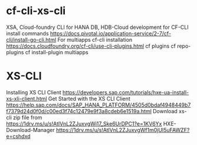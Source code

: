 # cf-cli-xs-cli
XSA, Cloud-foundry CLI for HANA DB, HDB-Cloud development
for CF-CLI install commands
https://docs.pivotal.io/application-service/2-7/cf-cli/install-go-cli.html
For multiapps cf-cli installation 
https://docs.cloudfoundry.org/cf-cli/use-cli-plugins.html
cf plugins
cf repo-plugins
cf install-plugin multiapps

# XS-CLI
Installing XS CLI Client
https://developers.sap.com/tutorials/hxe-ua-install-xs-xli-client.html
Get Started with the XS CLI Client
https://help.sap.com/docs/SAP_HANA_PLATFORM/4505d0bdaf4948449b7f7379d24d0f0d/c00ed3f74c12479e9f3a8cdeb6e1519a.html
Download xs-cli zip file from  
https://1drv.ms/u/s!AtlVnL2ZJuxvgWi17_Ske6UrDPC1?e=1KV6Yx
HXE-Download-Manager
https://1drv.ms/u/s!AtlVnL2ZJuxvgWf1m0jUI5uFAWZF?e=cshdxd

